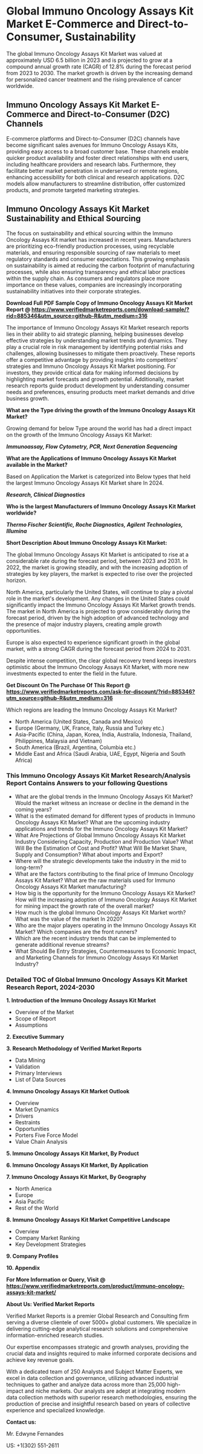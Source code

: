 <h1>Global Immuno Oncology Assays Kit Market E-Commerce and Direct-to-Consumer, Sustainability</h1><p class=""><p>The global Immuno Oncology Assays Kit Market was valued at approximately USD 6.5 billion in 2023 and is projected to grow at a compound annual growth rate (CAGR) of 12.8% during the forecast period from 2023 to 2030. The market growth is driven by the increasing demand for personalized cancer treatment and the rising prevalence of cancer worldwide.</p><h2>Immuno Oncology Assays Kit Market E-Commerce and Direct-to-Consumer (D2C) Channels</h2><p>E-commerce platforms and Direct-to-Consumer (D2C) channels have become significant sales avenues for Immuno Oncology Assays Kits, providing easy access to a broad customer base. These channels enable quicker product availability and foster direct relationships with end users, including healthcare providers and research labs. Furthermore, they facilitate better market penetration in underserved or remote regions, enhancing accessibility for both clinical and research applications. D2C models allow manufacturers to streamline distribution, offer customized products, and promote targeted marketing strategies.</p><h2>Immuno Oncology Assays Kit Market Sustainability and Ethical Sourcing</h2><p>The focus on sustainability and ethical sourcing within the Immuno Oncology Assays Kit market has increased in recent years. Manufacturers are prioritizing eco-friendly production processes, using recyclable materials, and ensuring responsible sourcing of raw materials to meet regulatory standards and consumer expectations. This growing emphasis on sustainability is aimed at reducing the carbon footprint of manufacturing processes, while also ensuring transparency and ethical labor practices within the supply chain. As consumers and regulators place more importance on these values, companies are increasingly incorporating sustainability initiatives into their corporate strategies.</p></p><p class=""><strong>Download Full PDF Sample Copy of Immuno Oncology Assays Kit Market Report @ <a href="https://www.verifiedmarketreports.com/download-sample/?rid=885346&utm_source=github-R&utm_medium=316" target="_blank">https://www.verifiedmarketreports.com/download-sample/?rid=885346&utm_source=github-R&utm_medium=316</a></strong></p><p>The importance of&nbsp;Immuno Oncology Assays Kit Market research reports lies in their ability to aid strategic planning, helping businesses develop effective strategies by understanding market trends and dynamics. They play a crucial role in risk management by identifying potential risks and challenges, allowing businesses to mitigate them proactively. These reports offer a competitive advantage by providing insights into competitors' strategies and Immuno Oncology Assays Kit Market positioning. For investors, they provide critical data for making informed decisions by highlighting market forecasts and growth potential. Additionally, market research reports guide product development by understanding consumer needs and preferences, ensuring products meet market demands and drive business growth.</p><p><strong>What are the&nbsp;Type driving the growth of the Immuno Oncology Assays Kit Market?</strong></p><p id="" class="">Growing demand for below Type around the world has had a direct impact on the growth of the Immuno Oncology Assays Kit Market:</p><p class=""><em><strong>Immunoassay, Flow Cytometry, PCR, Next Generation Sequencing</strong></em></p><p class=""><strong>What are the&nbsp;Applications&nbsp;of Immuno Oncology Assays Kit Market available in the Market?</strong></p><p id="" class="">Based on Application the Market is categorized into Below types that held the largest Immuno Oncology Assays Kit Market share In 2024.</p><p class=""><em><strong>Research, Clinical Diagnostics</strong></em></p><p class=""><strong>Who is the largest Manufacturers of Immuno Oncology Assays Kit Market worldwide?</strong></p><p><em><strong>Thermo Fischer Scientific, Roche Diagnostics, Agilent Technologies, Illumina</strong></em></p><p id="" class=""><strong>Short Description About Immuno Oncology Assays Kit Market:</strong></p><p>The global Immuno Oncology Assays Kit Market is anticipated to rise at a considerable rate during the forecast period, between 2023 and 2031. In 2022, the market is growing steadily, and with the increasing adoption of strategies by key players, the market is expected to rise over the projected horizon.</p><p>North America, particularly the United States, will continue to play a pivotal role in the market's development. Any changes in the United States could significantly impact the Immuno Oncology Assays Kit Market growth trends. The market in North America is projected to grow considerably during the forecast period, driven by the high adoption of advanced technology and the presence of major industry players, creating ample growth opportunities.</p><p>Europe is also expected to experience significant growth in the global market, with a strong CAGR during the forecast period from 2024 to 2031.</p><p>Despite intense competition, the clear global recovery trend keeps investors optimistic about the Immuno Oncology Assays Kit Market, with more new investments expected to enter the field in the future.</p><p id="" class=""><strong>Get Discount On The Purchase Of This Report @ <a href="https://www.verifiedmarketreports.com/ask-for-discount/?rid=885346?utm_source=github-R&utm_medium=316" target="_blank">https://www.verifiedmarketreports.com/ask-for-discount/?rid=885346?utm_source=github-R&utm_medium=316</a></strong></p><p class="">Which regions are leading the Immuno Oncology Assays Kit Market?</p><ul><li>North America (United States, Canada and Mexico)</li><li>Europe (Germany, UK, France, Italy, Russia and Turkey etc.)</li><li>Asia-Pacific (China, Japan, Korea, India, Australia, Indonesia, Thailand, Philippines, Malaysia and Vietnam)</li><li>South America (Brazil, Argentina, Columbia etc.)</li><li>Middle East and Africa (Saudi Arabia, UAE, Egypt, Nigeria and South Africa)</li></ul><h3 id="" class="">This Immuno Oncology Assays Kit Market Research/Analysis Report Contains Answers to your following Questions</h3><ul><li>What are the global trends in the Immuno Oncology Assays Kit Market? Would the market witness an increase or decline in the demand in the coming years?</li><li>What is the estimated demand for different types of products in Immuno Oncology Assays Kit Market? What are the upcoming industry applications and trends for the Immuno Oncology Assays Kit Market?</li><li>What Are Projections of Global Immuno Oncology Assays Kit Market Industry Considering Capacity, Production and Production Value? What Will Be the Estimation of Cost and Profit? What Will Be Market Share, Supply and Consumption? What about imports and Export?</li><li>Where will the strategic developments take the industry in the mid to long-term?</li><li>What are the factors contributing to the final price of Immuno Oncology Assays Kit Market? What are the raw materials used for Immuno Oncology Assays Kit Market manufacturing?</li><li>How big is the opportunity for the Immuno Oncology Assays Kit Market? How will the increasing adoption of Immuno Oncology Assays Kit Market for mining impact the growth rate of the overall market?</li><li>How much is the global Immuno Oncology Assays Kit Market worth? What was the value of the market In 2020?</li><li>Who are the major players operating in the Immuno Oncology Assays Kit Market? Which companies are the front runners?</li><li>Which are the recent industry trends that can be implemented to generate additional revenue streams?</li><li>What Should Be Entry Strategies, Countermeasures to Economic Impact, and Marketing Channels for Immuno Oncology Assays Kit Market Industry?</li></ul><h3 id="" class="">Detailed TOC of Global Immuno Oncology Assays Kit Market Research Report, 2024-2030</h3><p id="" class=""><strong>1. Introduction of the Immuno Oncology Assays Kit Market</strong></p><ul><li>Overview of the Market</li><li>Scope of Report</li><li>Assumptions</li></ul><p id="" class=""><strong>2. Executive Summary</strong></p><p id="" class=""><strong>3. Research Methodology of Verified Market Reports</strong></p><ul><li>Data Mining</li><li>Validation</li><li>Primary Interviews</li><li>List of Data Sources</li></ul><p id="" class=""><strong>4. Immuno Oncology Assays Kit Market Outlook</strong></p><ul><li>Overview</li><li>Market Dynamics</li><li>Drivers</li><li>Restraints</li><li>Opportunities</li><li>Porters Five Force Model</li><li>Value Chain Analysis</li></ul><p id="" class=""><strong>5. Immuno Oncology Assays Kit Market, By Product</strong></p><p id="" class=""><strong>6. Immuno Oncology Assays Kit Market, By Application</strong></p><p id="" class=""><strong>7. Immuno Oncology Assays Kit Market, By Geography</strong></p><ul><li>North America</li><li>Europe</li><li>Asia Pacific</li><li>Rest of the World</li></ul><p id="" class=""><strong>8. Immuno Oncology Assays Kit Market Competitive Landscape</strong></p><ul><li>Overview</li><li>Company Market Ranking</li><li>Key Development Strategies</li></ul><p id="" class=""><strong>9. Company Profiles</strong></p><p id="" class=""><strong>10. Appendix</strong></p><p id="" class=""><strong>For More Information or Query, Visit @ <a href="https://www.verifiedmarketreports.com/product/immuno-oncology-assays-kit-market/" target="_blank">https://www.verifiedmarketreports.com/product/immuno-oncology-assays-kit-market/</a></strong></p><p id="" class=""><strong>About Us: Verified Market Reports</strong></p><p id="" class="">Verified Market Reports is a premier Global Research and Consulting firm serving a diverse clientele of over 5000+ global customers. We specialize in delivering cutting-edge analytical research solutions and comprehensive information-enriched research studies.</p><p id="" class="">Our expertise encompasses strategic and growth analyses, providing the crucial data and insights required to make informed corporate decisions and achieve key revenue goals.</p><p id="" class="">With a dedicated team of 250 Analysts and Subject Matter Experts, we excel in data collection and governance, utilizing advanced industrial techniques to gather and analyze data across more than 25,000 high-impact and niche markets. Our analysts are adept at integrating modern data collection methods with superior research methodologies, ensuring the production of precise and insightful research based on years of collective experience and specialized knowledge.</p><p id="" class=""><strong>Contact us:</strong></p><p id="" class="">Mr. Edwyne Fernandes</p><p id="" class="">US: +1(302) 551-2611</p>
